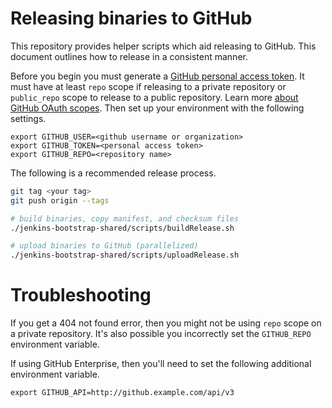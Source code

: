 # Releasing binaries to GitHub

This repository provides helper scripts which aid releasing to GitHub.  This
document outlines how to release in a consistent manner.

Before you begin you must generate a [GitHub personal access token][pat].  It
must have at least `repo` scope if releasing to a private repository or
`public_repo` scope to release to a public repository.  Learn more [about GitHub
OAuth scopes][os].  Then set up your environment with the following settings.

    export GITHUB_USER=<github username or organization>
    export GITHUB_TOKEN=<personal access token>
    export GITHUB_REPO=<repository name>

The following is a recommended release process.

```bash
git tag <your tag>
git push origin --tags

# build binaries, copy manifest, and checksum files
./jenkins-bootstrap-shared/scripts/buildRelease.sh

# upload binaries to GitHub (parallelized)
./jenkins-bootstrap-shared/scripts/uploadRelease.sh
```

# Troubleshooting

If you get a 404 not found error, then you might not be using `repo` scope on a
private repository.  It's also possible you incorrectly set the `GITHUB_REPO`
environment variable.

If using GitHub Enterprise, then you'll need to set the following additional
environment variable.

    export GITHUB_API=http://github.example.com/api/v3

[os]: https://developer.github.com/apps/building-oauth-apps/scopes-for-oauth-apps/
[pat]: https://help.github.com/articles/creating-a-personal-access-token-for-the-command-line/
